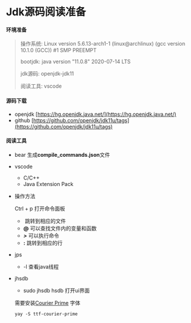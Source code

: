 # Jdk源码阅读准备

#### 环境准备

> 操作系统:      Linux version 5.6.13-arch1-1 (linux@archlinux) (gcc version 10.1.0 (GCC)) #1 SMP PREEMPT
>
> bootjdk:        java version "11.0.8" 2020-07-14 LTS
>
> jdk源码:         openjdk-jdk11
>
> 阅读工具:       vscode

#### 源码下载

* openjdk [https://hg.openjdk.java.net/](https://hg.openjdk.java.net/)
* github  [https://github.com/openjdk/jdk11u/tags](https://github.com/openjdk/jdk11u/tags)

#### 阅读工具

* bear
  生成**compile_commands.json**文件

* vscode
  * C/C++
  * Java Extension Pack

* 操作方法

  Ctrl + p 打开命令面板

  * ​        跳转到相应的文件
  * **@**    可以查找文件内的变量和函数
  * ***>***      可以执行命令
  * **:**       跳转到相应的行

* jps  

  * -l 查看java线程

* jhsdb 

  * sudo jhsdb hsdb 打开ui界面

  需要安装[Courier Prime](https://quoteunquoteapps.com/courierprime/)  字体

  ```
  yay -S ttf-courier-prime
  ```

